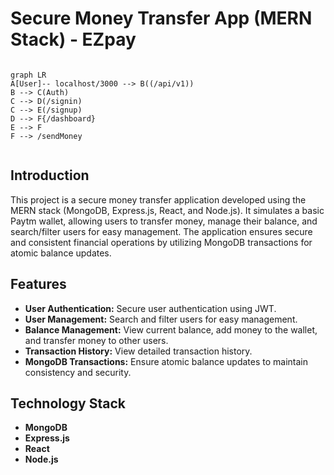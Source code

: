# Secure Money Transfer App (MERN Stack) - EZpay

```mermaid

graph LR
A[User]-- localhost/3000 --> B((/api/v1))
B --> C(Auth)
C --> D(/signin)
C --> E(/signup)
D --> F{/dashboard}
E --> F
F --> /sendMoney


```
## Introduction

This project is a secure money transfer application developed using the MERN stack (MongoDB, Express.js, React, and Node.js). It simulates a basic Paytm wallet, allowing users to transfer money, manage their balance, and search/filter users for easy management. The application ensures secure and consistent financial operations by utilizing MongoDB transactions for atomic balance updates.

## Features

- **User Authentication:** Secure user authentication using JWT.
- **User Management:** Search and filter users for easy management.
- **Balance Management:** View current balance, add money to the wallet, and transfer money to other users.
- **Transaction History:** View detailed transaction history.
- **MongoDB Transactions:** Ensure atomic balance updates to maintain consistency and security.

## Technology Stack

- **MongoDB**
- **Express.js**
- **React**
- **Node.js**
